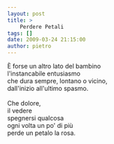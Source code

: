 ```yaml
---
layout: post
title: >
    Perdere Petali
tags: []
date: 2009-03-24 21:15:00
author: pietro
---
```

È forse un altro lato del bambino<br/>l'instancabile entusiasmo<br/>che dura sempre, lontano o vicino,<br/>dall'inizio all'ultimo spasmo.<br/><br/>Che dolore,<br/>il vedere<br/>spegnersi qualcosa<br/>ogni volta un po' di più<br/>perde un petalo la rosa.
